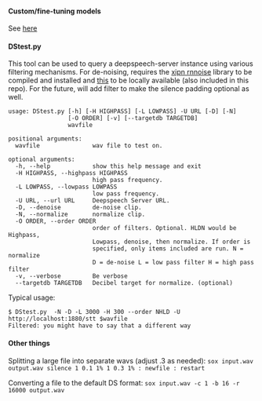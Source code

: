 
#### Custom/fine-tuning models

See [here](DScustommodel.md)

#### DStest.py

This tool can be used to query a deepspeech-server instance using various filtering mechanisms.  For de-noising, requires the [xipn rnnoise](https://github.com/xiph/rnnoise) library to be compiled and installed and [this](https://github.com/Shb742/rnnoise_python) to be locally available (also included in this repo).  For the future, will add filter to make the silence padding optional as well.

```$ python3 ./DStest.py -h
usage: DStest.py [-h] [-H HIGHPASS] [-L LOWPASS] -U URL [-D] [-N] 
                 [-O ORDER] [-v] [--targetdb TARGETDB]
                 wavfile

positional arguments:
  wavfile               wav file to test on.

optional arguments:
  -h, --help            show this help message and exit
  -H HIGHPASS, --highpass HIGHPASS
                        high pass frequency.
  -L LOWPASS, --lowpass LOWPASS
                        low pass frequency.
  -U URL, --url URL     Deepspeech Server URL.
  -D, --denoise         de-noise clip.
  -N, --normalize       normalize clip.
  -O ORDER, --order ORDER
                        order of filters. Optional. HLDN would be Highpass,
                        Lowpass, denoise, then normalize. If order is
                        specified, only items included are run. N = normalize
                        D = de-noise L = low pass filter H = high pass filter
  -v, --verbose         Be verbose
  --targetdb TARGETDB   Decibel target for normalize. (optional)
```

Typical usage:
```
$ DStest.py  -N -D -L 3000 -H 300 --order NHLD -U http://localhost:1880/stt $wavfile
Filtered: you might have to say that a different way
```

#### Other things

Splitting a large file into separate wavs (adjust .3 as needed):
```sox input.wav output.wav silence 1 0.1 1% 1 0.3 1% : newfile : restart ```

Converting a file to the default DS format:
```sox input.wav -c 1 -b 16 -r 16000 output.wav```
